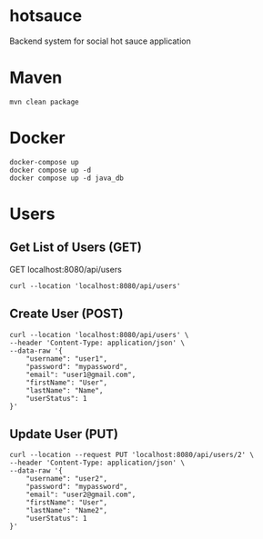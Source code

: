 # hotsauce
Backend system for social hot sauce application
# Maven
	mvn clean package

# Docker
	docker-compose up
	docker compose up -d
	docker compose up -d java_db

# Users
## Get List of Users (GET)
GET localhost:8080/api/users

	curl --location 'localhost:8080/api/users'

## Create User (POST)
	curl --location 'localhost:8080/api/users' \
	--header 'Content-Type: application/json' \
	--data-raw '{
		"username": "user1",
		"password": "mypassword",
		"email": "user1@gmail.com",
		"firstName": "User",
		"lastName": "Name",
		"userStatus": 1
	}'

## Update User (PUT)
	curl --location --request PUT 'localhost:8080/api/users/2' \
	--header 'Content-Type: application/json' \
	--data-raw '{
		"username": "user2",
		"password": "mypassword",
		"email": "user2@gmail.com",
		"firstName": "User",
		"lastName": "Name2",
		"userStatus": 1
	}'
